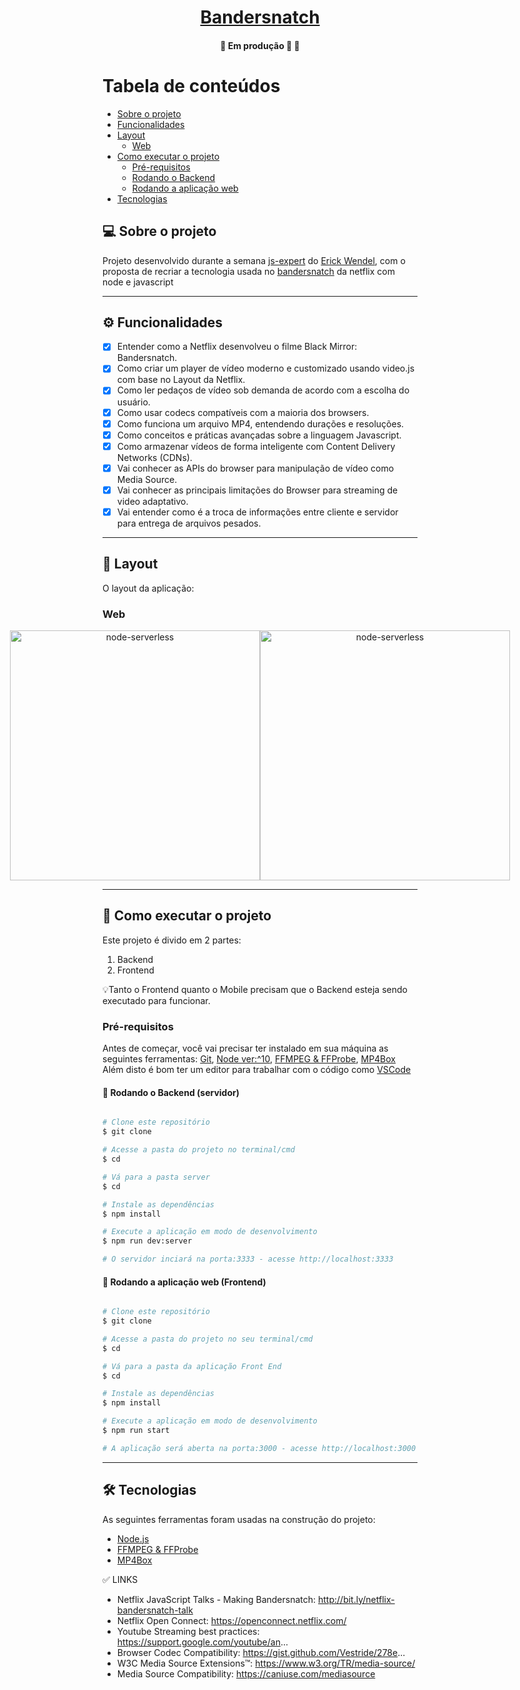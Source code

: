 

<h1 align="center">
    <a href="#" alt="">Bandersnatch</a>
</h1>



<h4 align="center">
	🚧   Em produção 🚀 🚧
</h4>

Tabela de conteúdos
=================
<!--ts-->
   * [Sobre o projeto](#-sobre-o-projeto)
   * [Funcionalidades](#-funcionalidades)
   * [Layout](#-layout)
     * [Web](#web)
   * [Como executar o projeto](#-como-executar-o-projeto)
     * [Pré-requisitos](#pré-requisitos)
     * [Rodando o Backend](#user-content--rodando-o-backend-servidor)
     * [Rodando a aplicação web](#user-content--rodando-a-aplicação-web-frontend)
   * [Tecnologias](#-tecnologias)
   
<!--te-->


## 💻 Sobre o projeto

Projeto desenvolvido durante a semana [js-expert](https://javascriptexpert.com.br/) do [Erick Wendel](https://cursos.erickwendel.com.br/), com o proposta de recriar a tecnologia usada no [bandersnatch](https://pt.wikipedia.org/wiki/Black_Mirror:_Bandersnatch) da netflix com node e javascript

---

## ⚙️ Funcionalidades

- [x] Entender como a Netflix desenvolveu o filme Black Mirror: Bandersnatch.
- [x] Como criar um player de vídeo moderno e customizado usando video.js com base no Layout da Netflix.
- [x] Como ler pedaços de vídeo sob demanda de acordo com a escolha do usuário.
- [x] Como usar codecs compatíveis com a maioria dos browsers.
- [x] Como funciona um arquivo MP4, entendendo durações e resoluções.
- [x] Como conceitos e práticas avançadas sobre a linguagem Javascript.
- [x] Como armazenar vídeos de forma inteligente com Content Delivery Networks (CDNs).
- [x] Vai conhecer as APIs do browser para manipulação de vídeo como Media Source.
- [x] Vai conhecer as principais limitações do Browser para streaming de video adaptativo.
- [x] Vai entender como é a troca de informações entre cliente e servidor para entrega de arquivos pesados.

---

## 🎨 Layout

O layout da aplicação:

### Web

<p align="center" style="display: flex; align-items: flex-start; justify-content: center;">
  <img alt="node-serverless" title="#node-serverless" src="./assets/web.svg" width="400px">

  <img alt="node-serverless" title="#node-serverless" src="./assets/sucesso-web.svg" width="400px">
</p>

---

## 🚀 Como executar o projeto

Este projeto é divido em 2 partes:
1. Backend  
2. Frontend 

💡Tanto o Frontend quanto o Mobile precisam que o Backend esteja sendo executado para funcionar.

### Pré-requisitos

Antes de começar, você vai precisar ter instalado em sua máquina as seguintes ferramentas:
[Git](https://git-scm.com), [Node ver:^10](https://nodejs.org/en/), [FFMPEG & FFProbe](https://ffmpeg.org/ffmpeg.html), [MP4Box](https://github.com/gpac/gpac/wiki/MP4Box)
Além disto é bom ter um editor para trabalhar com o código como [VSCode](https://code.visualstudio.com/)

#### 🎲 Rodando o Backend (servidor)

```bash

# Clone este repositório
$ git clone 

# Acesse a pasta do projeto no terminal/cmd
$ cd 

# Vá para a pasta server
$ cd 

# Instale as dependências
$ npm install

# Execute a aplicação em modo de desenvolvimento
$ npm run dev:server

# O servidor inciará na porta:3333 - acesse http://localhost:3333 

```


#### 🧭 Rodando a aplicação web (Frontend)

```bash

# Clone este repositório
$ git clone 

# Acesse a pasta do projeto no seu terminal/cmd
$ cd 

# Vá para a pasta da aplicação Front End
$ cd 

# Instale as dependências
$ npm install

# Execute a aplicação em modo de desenvolvimento
$ npm run start

# A aplicação será aberta na porta:3000 - acesse http://localhost:3000

```

---

## 🛠 Tecnologias

As seguintes ferramentas foram usadas na construção do projeto:

* [Node.js](https://nodejs.org/)
* [FFMPEG & FFProbe](https://ffmpeg.org/ffmpeg.html)
* [MP4Box](https://github.com/gpac/gpac/wiki/MP4Box)

✅  LINKS

* Netflix JavaScript Talks - Making Bandersnatch: http://bit.ly/netflix-bandersnatch-talk
* Netflix Open Connect: https://openconnect.netflix.com/
* Youtube Streaming best practices: https://support.google.com/youtube/an...
* Browser Codec Compatibility: https://gist.github.com/Vestride/278e...
* W3C Media Source Extensions™: https://www.w3.org/TR/media-source/
* Media Source Compatibility: https://caniuse.com/mediasource
